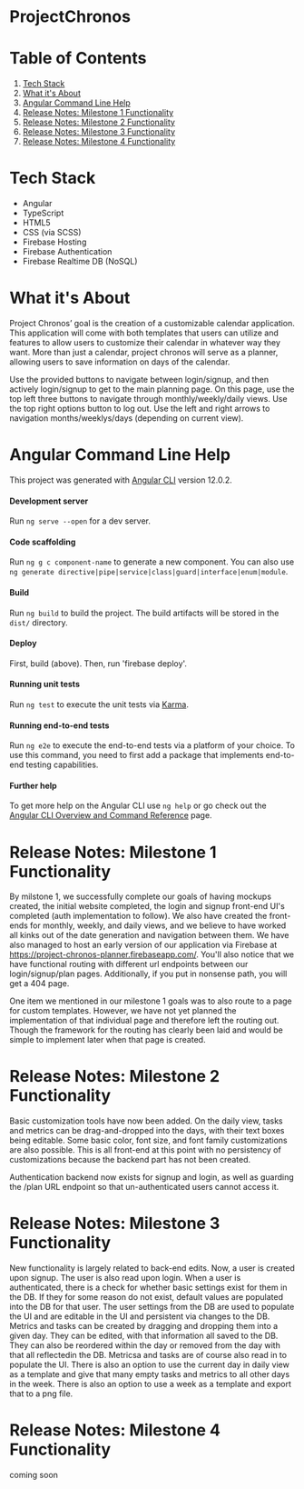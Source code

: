 # ProjectChronos

# Table of Contents

1. [Tech Stack](#tech-stack)
2. [What it's About](#what-its-about)
3. [Angular Command Line Help](#angular-command-line-help)
4. [Release Notes: Milestone 1 Functionality](#release-notes-milestone-1-functionality)
5. [Release Notes: Milestone 2 Functionality](#release-notes-milestone-2-functionality)
6. [Release Notes: Milestone 3 Functionality](#release-notes-milestone-3-functionality)
7. [Release Notes: Milestone 4 Functionality](#release-notes-milestone-4-functionality)

# Tech Stack

-  Angular
-  TypeScript
-  HTML5
-  CSS (via SCSS)
-  Firebase Hosting
-  Firebase Authentication
-  Firebase Realtime DB (NoSQL)

# What it's About

Project Chronos’ goal is the creation of a customizable calendar application. This application will come with both templates that users can utilize and features to allow users to customize their calendar in whatever way they want. More than just a calendar, project chronos will serve as a planner, allowing users to save information on days of the calendar.

Use the provided buttons to navigate between login/signup, and then actively login/signup to get to the main planning page. On this page, use the top left three buttons to navigate through monthly/weekly/daily views. Use the top right options button to log out. Use the left and right arrows to navigation months/weeklys/days (depending on current view).

# Angular Command Line Help

This project was generated with [Angular CLI](https://github.com/angular/angular-cli) version 12.0.2.

#### Development server

Run `ng serve --open` for a dev server.

#### Code scaffolding

Run `ng g c component-name` to generate a new component. You can also use `ng generate directive|pipe|service|class|guard|interface|enum|module`.

#### Build

Run `ng build` to build the project. The build artifacts will be stored in the `dist/` directory.

#### Deploy
First, build (above).
Then, run 'firebase deploy'.

#### Running unit tests

Run `ng test` to execute the unit tests via [Karma](https://karma-runner.github.io).

#### Running end-to-end tests

Run `ng e2e` to execute the end-to-end tests via a platform of your choice. To use this command, you need to first add a package that implements end-to-end testing capabilities.

#### Further help

To get more help on the Angular CLI use `ng help` or go check out the [Angular CLI Overview and Command Reference](https://angular.io/cli) page.

# Release Notes: Milestone 1 Functionality

By milstone 1, we successfully complete our goals of having mockups created, the initial website completed, the login and signup front-end UI's completed (auth implementation to follow). We also have created the front-ends for monthly, weekly, and daily views, and we believe to have worked all kinks out of the date generation and navigation between them. We have also managed to host an early version of our application via Firebase at https://project-chronos-planner.firebaseapp.com/. You'll also notice that we have functional routing with different url endpoints between our login/signup/plan pages. Additionally, if you put in nonsense path, you will get a 404 page.

One item we mentioned in our milestone 1 goals was to also route to a page for custom templates. However, we have not yet planned the implementation of that individual page and therefore left the routing out. Though the framework for the routing has clearly been laid and would be simple to implement later when that page is created.


# Release Notes: Milestone 2 Functionality

Basic customization tools have now been added. On the daily view, tasks and metrics can be drag-and-dropped into the days, with their text boxes being editable. Some basic color, font size, and font family customizations are also possible. This is all front-end at this point with no persistency of customizations because the backend part has not been created.

Authentication backend now exists for signup and login, as well as guarding the /plan URL endpoint so that un-authenticated users cannot access it.


# Release Notes: Milestone 3 Functionality

New functionality is largely related to back-end edits. Now, a user is created upon signup. The user is also read upon login. When a user is authenticated, there is a check for whether basic settings exist for them in the DB. If they for some reason do not exist, default values are populated into the DB for that user. The user settings from the DB are used to populate the UI and are editable in the UI and persistent via changes to the DB. Metrics and tasks can be created by dragging and dropping them into a given day. They can be edited, with that information all saved to the DB. They can also be reordered within the day or removed from the day with that all reflectedin the DB. Metricsa and tasks are of course also read in to populate the UI. There is also an option to use the current day in daily view as a template and give that many empty tasks and metrics to all other days in the week. There is also an option to use a week as a template and export that to a png file.
 
 
# Release Notes: Milestone 4 Functionality

coming soon

